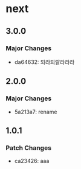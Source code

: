 # next

## 3.0.0

### Major Changes

- da64632: 되라되랄라라라

## 2.0.0

### Major Changes

- 5a213a7: rename

## 1.0.1

### Patch Changes

- ca23426: aaa
